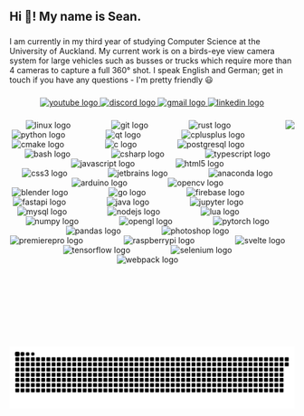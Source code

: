 <h2 align="left">Hi 👋! My name is Sean.</h2>

###

<p align="left">I am currently in my third year of studying Computer Science at the University of Auckland. My current work is on a birds-eye view camera system for large vehicles such as busses or trucks which require more than 4 cameras to capture a full 360° shot. I speak English and German; get in touch if you have any questions - I'm pretty friendly 😃</p>

###

<div align="center">
  <a href="https://www.youtube.com/channel/UCn61FuGCrpzu0-SpK0xroKQ" target="_blank">
    <img src="https://img.shields.io/static/v1?message=Youtube&logo=youtube&label=&color=FF0000&logoColor=white&labelColor=&style=for-the-badge" height="35" alt="youtube logo"  />
  </a>
  <a href="https://discordapp.com/users/355832318532780062" target="_blank">
    <img src="https://img.shields.io/static/v1?message=Discord&logo=discord&label=&color=7289DA&logoColor=white&labelColor=&style=for-the-badge" height="35" alt="discord logo"  />
  </a>
  <a href="seanmcconnachie65@gmail.com" target="_blank">
    <img src="https://img.shields.io/static/v1?message=Gmail&logo=gmail&label=&color=D14836&logoColor=white&labelColor=&style=for-the-badge" height="35" alt="gmail logo"  />
  </a>
  <a href="https://www.linkedin.com/in/sean-mcconnachie-8ab1a5240/" target="_blank">
    <img src="https://img.shields.io/static/v1?message=LinkedIn&logo=linkedin&label=&color=0077B5&logoColor=white&labelColor=&style=for-the-badge" height="35" alt="linkedin logo"  />
  </a>
</div>

###

<img align="right" height="400" src="ims/bike.jpg"  />

###

<div align="center">
  <img src="https://cdn.jsdelivr.net/gh/devicons/devicon/icons/linux/linux-original.svg" height="64" alt="linux logo"  />
  <img width="64" />
  <img src="https://cdn.jsdelivr.net/gh/devicons/devicon/icons/git/git-original.svg" height="64" alt="git logo"  />
  <img width="64" />
  <img src="https://cdn.jsdelivr.net/gh/devicons/devicon/icons/rust/rust-plain.svg" height="64" alt="rust logo"  />
  <img width="64" />
  <img src="https://cdn.jsdelivr.net/gh/devicons/devicon/icons/python/python-original.svg" height="64" alt="python logo"  />
  <img width="64" />
  <img src="https://cdn.jsdelivr.net/gh/devicons/devicon/icons/qt/qt-original.svg" height="64" alt="qt logo"  />
  <img width="64" />
  <img src="https://cdn.jsdelivr.net/gh/devicons/devicon/icons/cplusplus/cplusplus-original.svg" height="64" alt="cplusplus logo"  />
  <img width="64" />
  <img src="https://cdn.jsdelivr.net/gh/devicons/devicon/icons/cmake/cmake-original.svg" height="64" alt="cmake logo"  />
  <img width="64" />
  <img src="https://cdn.jsdelivr.net/gh/devicons/devicon/icons/c/c-original.svg" height="64" alt="c logo"  />
  <img width="64" />
  <img src="https://cdn.jsdelivr.net/gh/devicons/devicon/icons/postgresql/postgresql-original.svg" height="64" alt="postgresql logo"  />
  <img width="64" />
  <img src="https://cdn.jsdelivr.net/gh/devicons/devicon/icons/bash/bash-original.svg" height="64" alt="bash logo"  />
  <img width="64" />
  <img src="https://cdn.jsdelivr.net/gh/devicons/devicon/icons/csharp/csharp-original.svg" height="64" alt="csharp logo"  />
  <img width="64" />
  <img src="https://cdn.jsdelivr.net/gh/devicons/devicon/icons/typescript/typescript-original.svg" height="64" alt="typescript logo"  />
  <img width="64" />
  <img src="https://cdn.jsdelivr.net/gh/devicons/devicon/icons/javascript/javascript-original.svg" height="64" alt="javascript logo"  />
  <img width="64" />
  <img src="https://cdn.jsdelivr.net/gh/devicons/devicon/icons/html5/html5-original.svg" height="64" alt="html5 logo"  />
  <img width="64" />
  <img src="https://cdn.jsdelivr.net/gh/devicons/devicon/icons/css3/css3-original.svg" height="64" alt="css3 logo"  />
  <img width="64" />
  <img src="https://cdn.jsdelivr.net/gh/devicons/devicon/icons/jetbrains/jetbrains-original.svg" height="64" alt="jetbrains logo"  />
  <img width="64" />
  <img src="https://cdn.jsdelivr.net/gh/devicons/devicon/icons/anaconda/anaconda-original.svg" height="64" alt="anaconda logo"  />
  <img width="64" />
  <img src="https://cdn.jsdelivr.net/gh/devicons/devicon/icons/arduino/arduino-original.svg" height="64" alt="arduino logo"  />
  <img width="64" />
  <img src="https://cdn.jsdelivr.net/gh/devicons/devicon/icons/opencv/opencv-original.svg" height="64" alt="opencv logo"  />
  <img width="64" />
  <img src="https://cdn.jsdelivr.net/gh/devicons/devicon/icons/blender/blender-original.svg" height="64" alt="blender logo"  />
  <img width="64" />
  <img src="https://cdn.jsdelivr.net/gh/devicons/devicon/icons/go/go-original.svg" height="64" alt="go logo"  />
  <img width="64" />
  <img src="https://cdn.jsdelivr.net/gh/devicons/devicon/icons/firebase/firebase-plain.svg" height="64" alt="firebase logo"  />
  <img width="64" />
  <img src="https://cdn.jsdelivr.net/gh/devicons/devicon/icons/fastapi/fastapi-original.svg" height="64" alt="fastapi logo"  />
  <img width="64" />
  <img src="https://cdn.jsdelivr.net/gh/devicons/devicon/icons/java/java-original.svg" height="64" alt="java logo"  />
  <img width="64" />
  <img src="https://cdn.jsdelivr.net/gh/devicons/devicon/icons/jupyter/jupyter-original.svg" height="64" alt="jupyter logo"  />
  <img width="64" />
  <img src="https://cdn.jsdelivr.net/gh/devicons/devicon/icons/mysql/mysql-original.svg" height="64" alt="mysql logo"  />
  <img width="64" />
  <img src="https://cdn.jsdelivr.net/gh/devicons/devicon/icons/nodejs/nodejs-original.svg" height="64" alt="nodejs logo"  />
  <img width="64" />
  <img src="https://cdn.jsdelivr.net/gh/devicons/devicon/icons/lua/lua-original.svg" height="64" alt="lua logo"  />
  <img width="64" />
  <img src="https://cdn.jsdelivr.net/gh/devicons/devicon/icons/numpy/numpy-original.svg" height="64" alt="numpy logo"  />
  <img width="64" />
  <img src="https://cdn.jsdelivr.net/gh/devicons/devicon/icons/opengl/opengl-original.svg" height="64" alt="opengl logo"  />
  <img width="64" />
  <img src="https://cdn.jsdelivr.net/gh/devicons/devicon/icons/pytorch/pytorch-original.svg" height="64" alt="pytorch logo"  />
  <img width="64" />
  <img src="https://cdn.jsdelivr.net/gh/devicons/devicon/icons/pandas/pandas-original.svg" height="64" alt="pandas logo"  />
  <img width="64" />
  <img src="https://cdn.jsdelivr.net/gh/devicons/devicon/icons/photoshop/photoshop-plain.svg" height="64" alt="photoshop logo"  />
  <img width="64" />
  <img src="https://cdn.jsdelivr.net/gh/devicons/devicon/icons/premierepro/premierepro-plain.svg" height="64" alt="premierepro logo"  />
  <img width="64" />
  <img src="https://cdn.jsdelivr.net/gh/devicons/devicon/icons/raspberrypi/raspberrypi-original.svg" height="64" alt="raspberrypi logo"  />
  <img width="64" />
  <img src="https://cdn.jsdelivr.net/gh/devicons/devicon/icons/svelte/svelte-original.svg" height="64" alt="svelte logo"  />
  <img width="64" />
  <img src="https://cdn.jsdelivr.net/gh/devicons/devicon/icons/tensorflow/tensorflow-original.svg" height="64" alt="tensorflow logo"  />
  <img width="64" />
  <img src="https://cdn.jsdelivr.net/gh/devicons/devicon/icons/selenium/selenium-original.svg" height="64" alt="selenium logo"  />
  <img width="64" />
  <img src="https://cdn.jsdelivr.net/gh/devicons/devicon/icons/webpack/webpack-original.svg" height="64" alt="webpack logo"  />
</div>

###

<br clear="both">

<img src="https://raw.githubusercontent.com/Sean-McConnachie/Sean-McConnachie/output/snake.svg" alt="Snake animation" />

###
